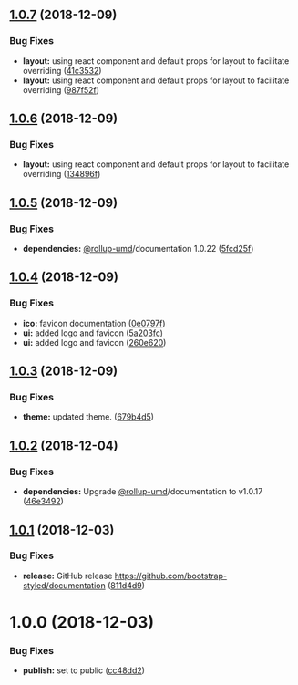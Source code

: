 ## [1.0.7](https://github.com/bootstrap-styled/documentation/compare/v1.0.6...v1.0.7) (2018-12-09)


### Bug Fixes

* **layout:** using react component and default props for layout to facilitate overriding ([41c3532](https://github.com/bootstrap-styled/documentation/commit/41c3532))
* **layout:** using react component and default props for layout to facilitate overriding ([987f52f](https://github.com/bootstrap-styled/documentation/commit/987f52f))

## [1.0.6](https://github.com/bootstrap-styled/documentation/compare/v1.0.5...v1.0.6) (2018-12-09)


### Bug Fixes

* **layout:** using react component and default props for layout to facilitate overriding ([134896f](https://github.com/bootstrap-styled/documentation/commit/134896f))

## [1.0.5](https://github.com/bootstrap-styled/documentation/compare/v1.0.4...v1.0.5) (2018-12-09)


### Bug Fixes

* **dependencies:** [@rollup-umd](https://github.com/rollup-umd)/documentation 1.0.22 ([5fcd25f](https://github.com/bootstrap-styled/documentation/commit/5fcd25f))

## [1.0.4](https://github.com/bootstrap-styled/documentation/compare/v1.0.3...v1.0.4) (2018-12-09)


### Bug Fixes

* **ico:** favicon documentation ([0e0797f](https://github.com/bootstrap-styled/documentation/commit/0e0797f))
* **ui:** added logo and favicon ([5a203fc](https://github.com/bootstrap-styled/documentation/commit/5a203fc))
* **ui:** added logo and favicon ([260e620](https://github.com/bootstrap-styled/documentation/commit/260e620))

## [1.0.3](https://github.com/bootstrap-styled/documentation/compare/v1.0.2...v1.0.3) (2018-12-09)


### Bug Fixes

* **theme:** updated theme. ([679b4d5](https://github.com/bootstrap-styled/documentation/commit/679b4d5))

## [1.0.2](https://github.com/bootstrap-styled/documentation/compare/v1.0.1...v1.0.2) (2018-12-04)


### Bug Fixes

* **dependencies:** Upgrade [@rollup-umd](https://github.com/rollup-umd)/documentation to v1.0.17 ([46e3492](https://github.com/bootstrap-styled/documentation/commit/46e3492))

## [1.0.1](https://github.com/bootstrap-styled/documentation/compare/v1.0.0...v1.0.1) (2018-12-03)


### Bug Fixes

* **release:** GitHub release https://github.com/bootstrap-styled/documentation ([811d4d9](https://github.com/bootstrap-styled/documentation/commit/811d4d9))

# 1.0.0 (2018-12-03)


### Bug Fixes

* **publish:** set to public ([cc48dd2](https://module.kopaxgroup.com/bootstrap-styled/documentation/commit/cc48dd2))
